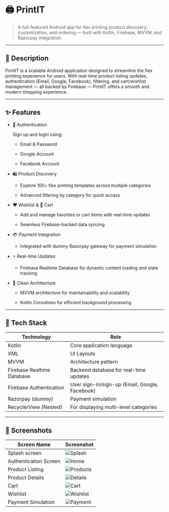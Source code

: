 # 🖨️ PrintIT

> A full-featured Android app for flex printing product discovery, customization, and ordering — built with Kotlin, Firebase, MVVM, and Razorpay integration.

---

## 📱 Description

PrintIT is a scalable Android application designed to streamline the flex printing experience for users. With real-time product listing updates, authentication (Email, Google, Facebook), filtering, and cart/wishlist management — all backed by Firebase — PrintIT offers a smooth and modern shopping experience.

---

## ✨ Features

- 🔐 Authentication  

  Sign up and login using:

  - Email & Password  

  - Google Account  

  - Facebook Account  

- 🛍️ Product Discovery  

  - Explore 100+ flex printing templates across multiple categories  

  - Advanced filtering by category for quick access  

- ❤️ Wishlist & 🛒 Cart  

  - Add and manage favorites or cart items with real-time updates  

  - Seamless Firebase-backed data syncing  

- 💳 Payment Integration  

  - Integrated with dummy Razorpay gateway for payment simulation  

- ⚡ Real-time Updates  

  - Firebase Realtime Database for dynamic content loading and state tracking  

- 🧠 Clean Architecture  

  - MVVM architecture for maintainability and scalability  

  - Kotlin Coroutines for efficient background processing  

---

## 🧪 Tech Stack

| Technology                     | Role |
|-------------------------------|------|
| Kotlin                        | Core application language |
| XML                           | UI Layouts |
| MVVM                          | Architecture pattern |
| Firebase Realtime Database    | Backend database for real-time updates |
| Firebase Authentication       | User sign-in/sign-up (Email, Google, Facebook) |
| Razorpay (dummy)              | Payment simulation |
| RecyclerView (Nested)         | For displaying multi-level categories |

---

## 📸 Screenshots

| Screen Name         | Screenshot                                   |
|---------------------|----------------------------------------------|
| Splash screen        | ![Splash]([https://via.placeholder.com/200x400?text=Login+Screen](https://private-user-images.githubusercontent.com/141062368/444884157-eaf815f6-d2fc-4f8a-a682-2887762b58d0.png?jwt=eyJhbGciOiJIUzI1NiIsInR5cCI6IkpXVCJ9.eyJpc3MiOiJnaXRodWIuY29tIiwiYXVkIjoicmF3LmdpdGh1YnVzZXJjb250ZW50LmNvbSIsImtleSI6ImtleTUiLCJleHAiOjE3NDc1Njk5NzYsIm5iZiI6MTc0NzU2OTY3NiwicGF0aCI6Ii8xNDEwNjIzNjgvNDQ0ODg0MTU3LWVhZjgxNWY2LWQyZmMtNGY4YS1hNjgyLTI4ODc3NjJiNThkMC5wbmc_WC1BbXotQWxnb3JpdGhtPUFXUzQtSE1BQy1TSEEyNTYmWC1BbXotQ3JlZGVudGlhbD1BS0lBVkNPRFlMU0E1M1BRSzRaQSUyRjIwMjUwNTE4JTJGdXMtZWFzdC0xJTJGczMlMkZhd3M0X3JlcXVlc3QmWC1BbXotRGF0ZT0yMDI1MDUxOFQxMjAxMTZaJlgtQW16LUV4cGlyZXM9MzAwJlgtQW16LVNpZ25hdHVyZT0zZmZmNGM5NzM0YjNlZjY2NzM1MTFmNDU5NTYxNDkxNmMyNzQzMzUxMmQxNmQyODc0YTY4NGNjYzJmZjJhMjJlJlgtQW16LVNpZ25lZEhlYWRlcnM9aG9zdCJ9.2tmRmLR3OEKXLDoLDjR4gdFfkT5Hm3gD2-iM9Cmme2s)) |
| Authentication Screen         | ![Home]([https://via.placeholder.com/200x400?text=Home+Screen](https://private-user-images.githubusercontent.com/141062368/444884161-159b5bd9-08e3-46b0-a779-3ac2c498a29d.png?jwt=eyJhbGciOiJIUzI1NiIsInR5cCI6IkpXVCJ9.eyJpc3MiOiJnaXRodWIuY29tIiwiYXVkIjoicmF3LmdpdGh1YnVzZXJjb250ZW50LmNvbSIsImtleSI6ImtleTUiLCJleHAiOjE3NDc1Njk5NzYsIm5iZiI6MTc0NzU2OTY3NiwicGF0aCI6Ii8xNDEwNjIzNjgvNDQ0ODg0MTYxLTE1OWI1YmQ5LTA4ZTMtNDZiMC1hNzc5LTNhYzJjNDk4YTI5ZC5wbmc_WC1BbXotQWxnb3JpdGhtPUFXUzQtSE1BQy1TSEEyNTYmWC1BbXotQ3JlZGVudGlhbD1BS0lBVkNPRFlMU0E1M1BRSzRaQSUyRjIwMjUwNTE4JTJGdXMtZWFzdC0xJTJGczMlMkZhd3M0X3JlcXVlc3QmWC1BbXotRGF0ZT0yMDI1MDUxOFQxMjAxMTZaJlgtQW16LUV4cGlyZXM9MzAwJlgtQW16LVNpZ25hdHVyZT04MGQ1MTIyNmNiYjUyY2MwMWJkYWZhN2IzYzQ1MTYzMjg2NmE0Y2IyMmVjMDAyNDhjY2QzMmQ4MDUxZTVhMDAwJlgtQW16LVNpZ25lZEhlYWRlcnM9aG9zdCJ9.9crCfHFKPdgZYzkz_4Kt0bnojJbRTCA8J94xQAhEP8o)) |
| Product Listing     | ![Products]([https://via.placeholder.com/200x400?text=Product+Listing](https://private-user-images.githubusercontent.com/141062368/444884158-4bc276aa-028a-48c1-bcef-80c0ca11734d.jpg?jwt=eyJhbGciOiJIUzI1NiIsInR5cCI6IkpXVCJ9.eyJpc3MiOiJnaXRodWIuY29tIiwiYXVkIjoicmF3LmdpdGh1YnVzZXJjb250ZW50LmNvbSIsImtleSI6ImtleTUiLCJleHAiOjE3NDc1Njk0MjQsIm5iZiI6MTc0NzU2OTEyNCwicGF0aCI6Ii8xNDEwNjIzNjgvNDQ0ODg0MTU4LTRiYzI3NmFhLTAyOGEtNDhjMS1iY2VmLTgwYzBjYTExNzM0ZC5qcGc_WC1BbXotQWxnb3JpdGhtPUFXUzQtSE1BQy1TSEEyNTYmWC1BbXotQ3JlZGVudGlhbD1BS0lBVkNPRFlMU0E1M1BRSzRaQSUyRjIwMjUwNTE4JTJGdXMtZWFzdC0xJTJGczMlMkZhd3M0X3JlcXVlc3QmWC1BbXotRGF0ZT0yMDI1MDUxOFQxMTUyMDRaJlgtQW16LUV4cGlyZXM9MzAwJlgtQW16LVNpZ25hdHVyZT0yMjRjNzQ5NDU5Yjc4Y2ViZmM5YzA4N2RmYzEyOWIwYmM1ZjVlOGVjYzIyYmI5YThmYTkzNTU5YjlmMmNjZDdiJlgtQW16LVNpZ25lZEhlYWRlcnM9aG9zdCJ9.QDXmC3aHvP9dKWx5KbTRN80AB6sxvU80nuAreAoaTK4)) |
| Product Details     | ![Details]([https://via.placeholder.com/200x400?text=Product+Details](https://private-user-images.githubusercontent.com/141062368/444884156-650719dd-1714-4a1e-ab59-1473835bdc06.jpg?jwt=eyJhbGciOiJIUzI1NiIsInR5cCI6IkpXVCJ9.eyJpc3MiOiJnaXRodWIuY29tIiwiYXVkIjoicmF3LmdpdGh1YnVzZXJjb250ZW50LmNvbSIsImtleSI6ImtleTUiLCJleHAiOjE3NDc1Njk0MjQsIm5iZiI6MTc0NzU2OTEyNCwicGF0aCI6Ii8xNDEwNjIzNjgvNDQ0ODg0MTU2LTY1MDcxOWRkLTE3MTQtNGExZS1hYjU5LTE0NzM4MzViZGMwNi5qcGc_WC1BbXotQWxnb3JpdGhtPUFXUzQtSE1BQy1TSEEyNTYmWC1BbXotQ3JlZGVudGlhbD1BS0lBVkNPRFlMU0E1M1BRSzRaQSUyRjIwMjUwNTE4JTJGdXMtZWFzdC0xJTJGczMlMkZhd3M0X3JlcXVlc3QmWC1BbXotRGF0ZT0yMDI1MDUxOFQxMTUyMDRaJlgtQW16LUV4cGlyZXM9MzAwJlgtQW16LVNpZ25hdHVyZT0yYTExNzA4Nzc0NjZiODU4NTU5NzU1ODY3NjRjMjZlNDg4ZWM1MzNmNDNmZDY1OTYyOWRjNGMzY2NmNmFjZGZjJlgtQW16LVNpZ25lZEhlYWRlcnM9aG9zdCJ9.jT4DBmkklp0LLIQLOAaJnVFePokoJmpCPyvNiPlrypI)) |
| Cart            | ![Cart]([https://via.placeholder.com/200x400?text=Cart+and+Checkout](https://private-user-images.githubusercontent.com/141062368/444884162-6ee91ce1-aef4-490b-8acf-72e9731bb275.jpg?jwt=eyJhbGciOiJIUzI1NiIsInR5cCI6IkpXVCJ9.eyJpc3MiOiJnaXRodWIuY29tIiwiYXVkIjoicmF3LmdpdGh1YnVzZXJjb250ZW50LmNvbSIsImtleSI6ImtleTUiLCJleHAiOjE3NDc1Njk0MjQsIm5iZiI6MTc0NzU2OTEyNCwicGF0aCI6Ii8xNDEwNjIzNjgvNDQ0ODg0MTYyLTZlZTkxY2UxLWFlZjQtNDkwYi04YWNmLTcyZTk3MzFiYjI3NS5qcGc_WC1BbXotQWxnb3JpdGhtPUFXUzQtSE1BQy1TSEEyNTYmWC1BbXotQ3JlZGVudGlhbD1BS0lBVkNPRFlMU0E1M1BRSzRaQSUyRjIwMjUwNTE4JTJGdXMtZWFzdC0xJTJGczMlMkZhd3M0X3JlcXVlc3QmWC1BbXotRGF0ZT0yMDI1MDUxOFQxMTUyMDRaJlgtQW16LUV4cGlyZXM9MzAwJlgtQW16LVNpZ25hdHVyZT1kNjY3YzE5YzRhY2FkMjZkMGExYzY1YzdhZTVkNmRlMjIzZTMyODgzZjFhY2M4YThmOTRhOGYwNDc1Y2E1MjUxJlgtQW16LVNpZ25lZEhlYWRlcnM9aG9zdCJ9.zUzTSiGHBUeabeRq1YdyZ8bQaK2PiZdKL8bzo9OHLe4)) |
| Wishlist            | ![Wishlist]([https://via.placeholder.com/200x400?text=Wishlist](https://private-user-images.githubusercontent.com/141062368/444884160-a73b63eb-bfe5-449f-aecd-24f2259f97cc.jpg?jwt=eyJhbGciOiJIUzI1NiIsInR5cCI6IkpXVCJ9.eyJpc3MiOiJnaXRodWIuY29tIiwiYXVkIjoicmF3LmdpdGh1YnVzZXJjb250ZW50LmNvbSIsImtleSI6ImtleTUiLCJleHAiOjE3NDc1Njk0MjQsIm5iZiI6MTc0NzU2OTEyNCwicGF0aCI6Ii8xNDEwNjIzNjgvNDQ0ODg0MTYwLWE3M2I2M2ViLWJmZTUtNDQ5Zi1hZWNkLTI0ZjIyNTlmOTdjYy5qcGc_WC1BbXotQWxnb3JpdGhtPUFXUzQtSE1BQy1TSEEyNTYmWC1BbXotQ3JlZGVudGlhbD1BS0lBVkNPRFlMU0E1M1BRSzRaQSUyRjIwMjUwNTE4JTJGdXMtZWFzdC0xJTJGczMlMkZhd3M0X3JlcXVlc3QmWC1BbXotRGF0ZT0yMDI1MDUxOFQxMTUyMDRaJlgtQW16LUV4cGlyZXM9MzAwJlgtQW16LVNpZ25hdHVyZT1jNDNmMDczNzY2YzZmZjE2YjJkNzdkYjZhNjc4ZTJkZWQzOWViNTM5Zjg2OTNkNzk0OWQwNTNmNzYxM2FmZDZmJlgtQW16LVNpZ25lZEhlYWRlcnM9aG9zdCJ9.nkLVGf2HUHNzGNlSoyRAEsVz9il1tupktq-mZS5txmo)) |
| Payment Simulation  | ![Payment]([https://via.placeholder.com/200x400?text=Payment+Simulation](https://private-user-images.githubusercontent.com/141062368/444884159-360037d7-0a36-4ee9-b8b2-e650cf4eee9b.jpg?jwt=eyJhbGciOiJIUzI1NiIsInR5cCI6IkpXVCJ9.eyJpc3MiOiJnaXRodWIuY29tIiwiYXVkIjoicmF3LmdpdGh1YnVzZXJjb250ZW50LmNvbSIsImtleSI6ImtleTUiLCJleHAiOjE3NDc1Njk0MjQsIm5iZiI6MTc0NzU2OTEyNCwicGF0aCI6Ii8xNDEwNjIzNjgvNDQ0ODg0MTU5LTM2MDAzN2Q3LTBhMzYtNGVlOS1iOGIyLWU2NTBjZjRlZWU5Yi5qcGc_WC1BbXotQWxnb3JpdGhtPUFXUzQtSE1BQy1TSEEyNTYmWC1BbXotQ3JlZGVudGlhbD1BS0lBVkNPRFlMU0E1M1BRSzRaQSUyRjIwMjUwNTE4JTJGdXMtZWFzdC0xJTJGczMlMkZhd3M0X3JlcXVlc3QmWC1BbXotRGF0ZT0yMDI1MDUxOFQxMTUyMDRaJlgtQW16LUV4cGlyZXM9MzAwJlgtQW16LVNpZ25hdHVyZT1kNTVhODc0NWRjZDEyOGU2NzJmOTljNTRkYmE0NmI4MDhlZWEzNjhiNjNjNzFmNTExMDZhNWI5ZGIwNzViOTNkJlgtQW16LVNpZ25lZEhlYWRlcnM9aG9zdCJ9.DxDSuQhCXophEgWQEYDiqI7_3RvryVgB8xbJxkJw7t4)) |


